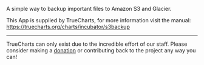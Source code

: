 A simple way to backup important files to Amazon S3 and Glacier.

This App is supplied by TrueCharts, for more information visit the manual: https://truecharts.org/charts/incubator/s3backup

---

TrueCharts can only exist due to the incredible effort of our staff.
Please consider making a [donation](https://truecharts.org/docs/about/sponsor) or contributing back to the project any way you can!
